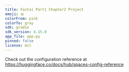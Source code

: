 ```yaml
---
title: Fastai Part1 Chapter2 Project
emoji: 📊
colorFrom: pink
colorTo: gray
sdk: gradio
sdk_version: 4.15.0
app_file: app.py
pinned: false
license: mit
---
```


Check out the configuration reference at https://huggingface.co/docs/hub/spaces-config-reference
